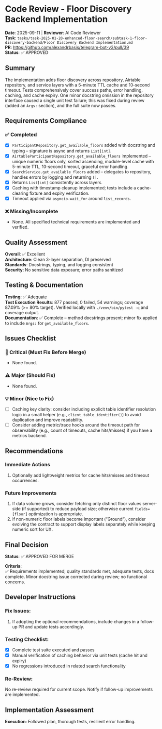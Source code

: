 # Code Review - Floor Discovery Backend Implementation

**Date**: 2025-09-11 | **Reviewer**: AI Code Reviewer  
**Task**: `tasks/task-2025-01-20-enhanced-floor-search/subtask-1-floor-discovery-backend/Floor Discovery Backend Implementation.md`  
**PR**: https://github.com/alexandrbasis/telegram-bot-v3/pull/39  
**Status**: ✅ APPROVED

## Summary
The implementation adds floor discovery across repository, Airtable repository, and service layers with a 5-minute TTL cache and 10-second timeout. Tests comprehensively cover success paths, error handling, caching, and cache expiry. One minor docstring omission in the repository interface caused a single unit test failure; this was fixed during review (added an `Args:` section), and the full suite now passes.

## Requirements Compliance
### ✅ Completed
- [x] `ParticipantRepository.get_available_floors` added with docstring and typing – signature is async and returns `List[int]`.
- [x] `AirtableParticipantRepository.get_available_floors` implemented – unique numeric floors only, sorted ascending, module-level cache with 5-minute TTL, 10-second timeout, graceful error handling.
- [x] `SearchService.get_available_floors` added – delegates to repository, handles errors by logging and returning `[]`.
- [x] Returns `List[int]` consistently across layers.
- [x] Caching with timestamp cleanup implemented; tests include a cache-clearing fixture and expiry verification.
- [x] Timeout applied via `asyncio.wait_for` around `list_records`.

### ❌ Missing/Incomplete
- None. All specified technical requirements are implemented and verified.

## Quality Assessment
**Overall**: ✅ Excellent  
**Architecture**: Clean 3-layer separation, DI preserved  
**Standards**: Docstrings, typing, and logging consistent  
**Security**: No sensitive data exposure; error paths sanitized

## Testing & Documentation
**Testing**: ✅ Adequate  
**Test Execution Results**: 877 passed, 0 failed, 54 warnings; coverage 87.09% (>= 80% target). Verified locally with `./venv/bin/pytest -q` and coverage output.  
**Documentation**: ✅ Complete – method docstrings present; minor fix applied to include `Args:` for `get_available_floors`.

## Issues Checklist

### 🚨 Critical (Must Fix Before Merge)
- None found.

### ⚠️ Major (Should Fix)
- None found.

### 💡 Minor (Nice to Fix)
- [ ] Caching key clarity: consider including explicit table identifier resolution logic in a small helper (e.g., `client_table_identifier()`) to avoid duplication and improve readability.
- [ ] Consider adding metric/trace hooks around the timeout path for observability (e.g., count of timeouts, cache hits/misses) if you have a metrics backend.

## Recommendations
### Immediate Actions
1. Optionally add lightweight metrics for cache hits/misses and timeout occurrences.

### Future Improvements
1. If data volume grows, consider fetching only distinct floor values server-side (if supported) to reduce payload size; otherwise current `fields=[floor]` optimization is appropriate.
2. If non-numeric floor labels become important (“Ground”), consider evolving the contract to support display labels separately while keeping numeric sort for UX.

## Final Decision
**Status**: ✅ APPROVED FOR MERGE

**Criteria**:  
✅ Requirements implemented, quality standards met, adequate tests, docs complete. Minor docstring issue corrected during review; no functional concerns.

## Developer Instructions
### Fix Issues:
1. If adopting the optional recommendations, include changes in a follow-up PR and update tests accordingly.

### Testing Checklist:
- [x] Complete test suite executed and passes
- [x] Manual verification of caching behavior via unit tests (cache hit and expiry)
- [x] No regressions introduced in related search functionality

### Re-Review:
No re-review required for current scope. Notify if follow-up improvements are implemented.

## Implementation Assessment
**Execution**: Followed plan, thorough tests, resilient error handling.

